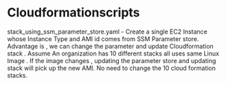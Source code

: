 # Cloudformationscripts

stack_using_ssm_parameter_store.yaml - Create a single EC2 Instance whose Instance Type and AMI id comes from SSM Parameter store. Advantage is , we can change the parameter and update Cloudformation stack . Assume An organization has 10 different stacks all uses same Linux Image . If the image changes , updating the parameter store and updating stack will pick up the new AMI. No need to change the 10 cloud formation stacks.
